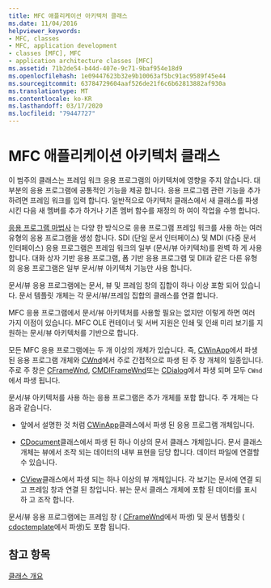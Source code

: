 ```yaml
---
title: MFC 애플리케이션 아키텍처 클래스
ms.date: 11/04/2016
helpviewer_keywords:
- MFC, classes
- MFC, application development
- classes [MFC], MFC
- application architecture classes [MFC]
ms.assetid: 71b2de54-b44d-407e-9c71-9baf954e18d9
ms.openlocfilehash: 1e09447623b32e9b10063af5bc91ac9589f45e44
ms.sourcegitcommit: 63784729604aaf526de21f6c6b62813882af930a
ms.translationtype: MT
ms.contentlocale: ko-KR
ms.lasthandoff: 03/17/2020
ms.locfileid: "79447727"
---
```

# <a name="mfc-application-architecture-classes"></a>MFC 애플리케이션 아키텍처 클래스

이 범주의 클래스는 프레임 워크 응용 프로그램의 아키텍처에 영향을 주지 않습니다. 대부분의 응용 프로그램에 공통적인 기능을 제공 합니다. 응용 프로그램 관련 기능을 추가 하려면 프레임 워크를 입력 합니다. 일반적으로 아키텍처 클래스에서 새 클래스를 파생 시킨 다음 새 멤버를 추가 하거나 기존 멤버 함수를 재정의 하 여이 작업을 수행 합니다.

[응용 프로그램 마법사](../mfc/reference/mfc-application-wizard.md) 는 다양 한 방식으로 응용 프로그램 프레임 워크를 사용 하는 여러 유형의 응용 프로그램을 생성 합니다. SDI (단일 문서 인터페이스) 및 MDI (다중 문서 인터페이스) 응용 프로그램은 프레임 워크의 일부 (문서/뷰 아키텍처)를 완벽 하 게 사용 합니다. 대화 상자 기반 응용 프로그램, 폼 기반 응용 프로그램 및 Dll과 같은 다른 유형의 응용 프로그램은 일부 문서/뷰 아키텍처 기능만 사용 합니다.

문서/뷰 응용 프로그램에는 문서, 뷰 및 프레임 창의 집합이 하나 이상 포함 되어 있습니다. 문서 템플릿 개체는 각 문서/뷰/프레임 집합의 클래스를 연결 합니다.

MFC 응용 프로그램에서 문서/뷰 아키텍처를 사용할 필요는 없지만 이렇게 하면 여러 가지 이점이 있습니다. MFC OLE 컨테이너 및 서버 지원은 인쇄 및 인쇄 미리 보기를 지 원하는 문서/뷰 아키텍처를 기반으로 합니다.

모든 MFC 응용 프로그램에는 두 개 이상의 개체가 있습니다. 즉, [CWinApp](../mfc/reference/cwinapp-class.md)에서 파생 된 응용 프로그램 개체와 [CWnd](../mfc/reference/cwnd-class.md)에서 주로 간접적으로 파생 된 주 창 개체의 일종입니다. 주로 주 창은 [CFrameWnd](../mfc/reference/cframewnd-class.md), [CMDIFrameWnd](../mfc/reference/cmdiframewnd-class.md)또는 [CDialog](../mfc/reference/cdialog-class.md)에서 파생 되며 모두 `CWnd`에서 파생 됩니다.

문서/뷰 아키텍처를 사용 하는 응용 프로그램은 추가 개체를 포함 합니다. 주 개체는 다음과 같습니다.

- 앞에서 설명한 것 처럼 [CWinApp](../mfc/reference/cwinapp-class.md)클래스에서 파생 된 응용 프로그램 개체입니다.

- [CDocument](../mfc/reference/cdocument-class.md)클래스에서 파생 된 하나 이상의 문서 클래스 개체입니다. 문서 클래스 개체는 뷰에서 조작 되는 데이터의 내부 표현을 담당 합니다. 데이터 파일에 연결할 수 있습니다.

- [CView](../mfc/reference/cview-class.md)클래스에서 파생 되는 하나 이상의 뷰 개체입니다. 각 보기는 문서에 연결 되 고 프레임 창과 연결 된 창입니다. 뷰는 문서 클래스 개체에 포함 된 데이터를 표시 하 고 조작 합니다.

문서/뷰 응용 프로그램에는 프레임 창 ( [CFrameWnd](../mfc/reference/cframewnd-class.md)에서 파생) 및 문서 템플릿 ( [cdoctemplate](../mfc/reference/cdoctemplate-class.md)에서 파생)도 포함 됩니다.

## <a name="see-also"></a>참고 항목

[클래스 개요](../mfc/class-library-overview.md)
